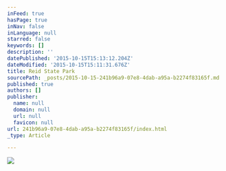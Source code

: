 ```yaml
---
inFeed: true
hasPage: true
inNav: false
inLanguage: null
starred: false
keywords: []
description: ''
datePublished: '2015-10-15T15:13:12.204Z'
dateModified: '2015-10-15T15:11:31.676Z'
title: Reid State Park
sourcePath: _posts/2015-10-15-241b96a9-07e8-4dab-a95a-b2274f83165f.md
published: true
authors: []
publisher:
  name: null
  domain: null
  url: null
  favicon: null
url: 241b96a9-07e8-4dab-a95a-b2274f83165f/index.html
_type: Article

---
```

![](https://the-grid-user-content.s3-us-west-2.amazonaws.com/75cd1cf3-b42c-4904-baf8-94c9f9a13491.jpg)